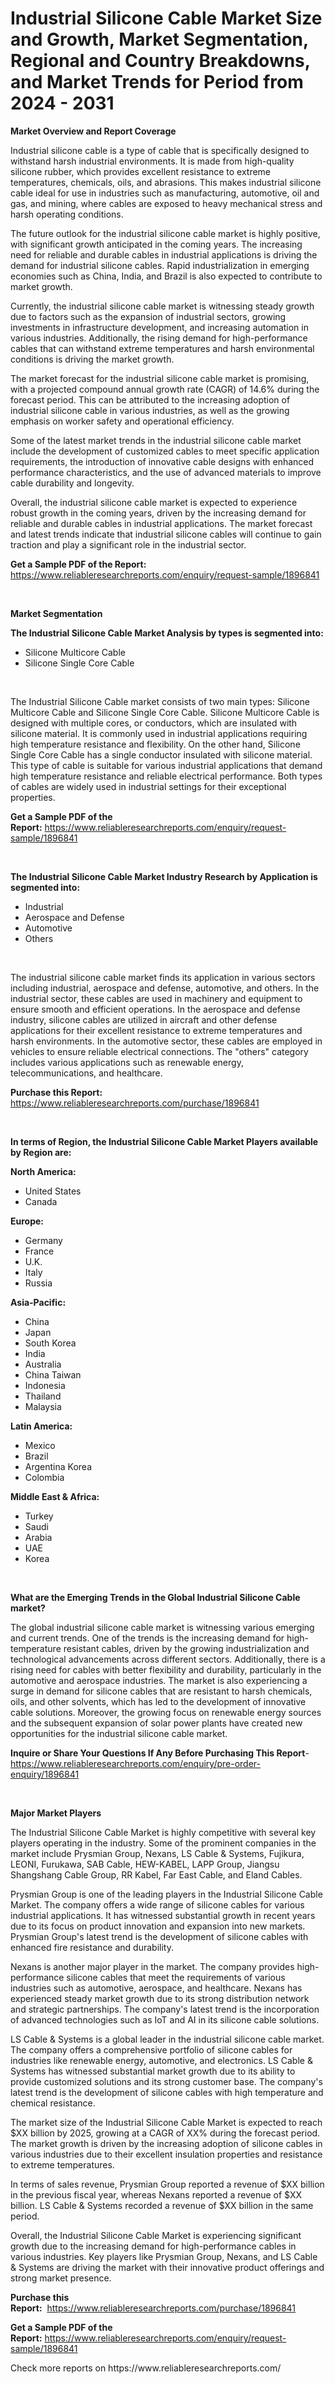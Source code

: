 <p><h1>Industrial Silicone Cable Market Size and Growth, Market Segmentation, Regional and Country Breakdowns, and Market Trends for Period from 2024 -  2031</h1></p><p><strong>Market Overview and Report Coverage</strong></p>
<p><p>Industrial silicone cable is a type of cable that is specifically designed to withstand harsh industrial environments. It is made from high-quality silicone rubber, which provides excellent resistance to extreme temperatures, chemicals, oils, and abrasions. This makes industrial silicone cable ideal for use in industries such as manufacturing, automotive, oil and gas, and mining, where cables are exposed to heavy mechanical stress and harsh operating conditions.</p><p>The future outlook for the industrial silicone cable market is highly positive, with significant growth anticipated in the coming years. The increasing need for reliable and durable cables in industrial applications is driving the demand for industrial silicone cables. Rapid industrialization in emerging economies such as China, India, and Brazil is also expected to contribute to market growth.</p><p>Currently, the industrial silicone cable market is witnessing steady growth due to factors such as the expansion of industrial sectors, growing investments in infrastructure development, and increasing automation in various industries. Additionally, the rising demand for high-performance cables that can withstand extreme temperatures and harsh environmental conditions is driving the market growth.</p><p>The market forecast for the industrial silicone cable market is promising, with a projected compound annual growth rate (CAGR) of 14.6% during the forecast period. This can be attributed to the increasing adoption of industrial silicone cable in various industries, as well as the growing emphasis on worker safety and operational efficiency.</p><p>Some of the latest market trends in the industrial silicone cable market include the development of customized cables to meet specific application requirements, the introduction of innovative cable designs with enhanced performance characteristics, and the use of advanced materials to improve cable durability and longevity.</p><p>Overall, the industrial silicone cable market is expected to experience robust growth in the coming years, driven by the increasing demand for reliable and durable cables in industrial applications. The market forecast and latest trends indicate that industrial silicone cables will continue to gain traction and play a significant role in the industrial sector.</p></p>
<p><strong>Get a Sample PDF of the Report:</strong> <a href="https://www.reliableresearchreports.com/enquiry/request-sample/1896841">https://www.reliableresearchreports.com/enquiry/request-sample/1896841</a></p>
<p>&nbsp;</p>
<p><strong>Market Segmentation</strong></p>
<p><strong>The Industrial Silicone Cable Market Analysis by types is segmented into:</strong></p>
<p><ul><li>Silicone Multicore Cable</li><li>Silicone Single Core Cable</li></ul></p>
<p>&nbsp;</p>
<p><p>The Industrial Silicone Cable market consists of two main types: Silicone Multicore Cable and Silicone Single Core Cable. Silicone Multicore Cable is designed with multiple cores, or conductors, which are insulated with silicone material. It is commonly used in industrial applications requiring high temperature resistance and flexibility. On the other hand, Silicone Single Core Cable has a single conductor insulated with silicone material. This type of cable is suitable for various industrial applications that demand high temperature resistance and reliable electrical performance. Both types of cables are widely used in industrial settings for their exceptional properties.</p></p>
<p><strong>Get a Sample PDF of the Report:</strong>&nbsp;<a href="https://www.reliableresearchreports.com/enquiry/request-sample/1896841">https://www.reliableresearchreports.com/enquiry/request-sample/1896841</a></p>
<p>&nbsp;</p>
<p><strong>The Industrial Silicone Cable Market Industry Research by Application is segmented into:</strong></p>
<p><ul><li>Industrial</li><li>Aerospace and Defense</li><li>Automotive</li><li>Others</li></ul></p>
<p>&nbsp;</p>
<p><p>The industrial silicone cable market finds its application in various sectors including industrial, aerospace and defense, automotive, and others. In the industrial sector, these cables are used in machinery and equipment to ensure smooth and efficient operations. In the aerospace and defense industry, silicone cables are utilized in aircraft and other defense applications for their excellent resistance to extreme temperatures and harsh environments. In the automotive sector, these cables are employed in vehicles to ensure reliable electrical connections. The "others" category includes various applications such as renewable energy, telecommunications, and healthcare.</p></p>
<p><strong>Purchase this Report:</strong>&nbsp; <a href="https://www.reliableresearchreports.com/purchase/1896841">https://www.reliableresearchreports.com/purchase/1896841</a></p>
<p>&nbsp;</p>
<p><strong>In terms of Region, the Industrial Silicone Cable Market Players available by Region are:</strong></p>
<p>
    <p> <strong> North America: </strong>
        <ul>
            <li>United States</li>
            <li>Canada</li>
        </ul>
        </p> 
    <p> <strong> Europe: </strong>
        <ul>
            <li>Germany</li>
            <li>France</li>
            <li>U.K.</li>
            <li>Italy</li>
            <li>Russia</li>
        </ul>
        </p> 
    <p> <strong> Asia-Pacific: </strong>
        <ul>
            <li>China</li>
            <li>Japan</li>
            <li>South Korea</li>
            <li>India</li>
            <li>Australia</li>
            <li>China Taiwan</li>
            <li>Indonesia</li>
            <li>Thailand</li>
            <li>Malaysia</li>
        </ul>
        </p> 
    <p> <strong> Latin America: </strong>
        <ul>
            <li>Mexico</li>
            <li>Brazil</li>
            <li>Argentina Korea</li>
            <li>Colombia</li>
        </ul>
        </p> 
    <p> <strong> Middle East & Africa: </strong>
        <ul>
            <li>Turkey</li>
            <li>Saudi</li>
            <li>Arabia</li>
            <li>UAE</li>
            <li>Korea</li>
        </ul>
    </p>
    </p>
<p>&nbsp;</p>
<p><strong>What are the Emerging Trends in the Global Industrial Silicone Cable market?</strong></p>
<p><p>The global industrial silicone cable market is witnessing various emerging and current trends. One of the trends is the increasing demand for high-temperature resistant cables, driven by the growing industrialization and technological advancements across different sectors. Additionally, there is a rising need for cables with better flexibility and durability, particularly in the automotive and aerospace industries. The market is also experiencing a surge in demand for silicone cables that are resistant to harsh chemicals, oils, and other solvents, which has led to the development of innovative cable solutions. Moreover, the growing focus on renewable energy sources and the subsequent expansion of solar power plants have created new opportunities for the industrial silicone cable market.</p></p>
<p><strong>Inquire or Share Your Questions If Any Before Purchasing This Report</strong>- <a href="https://www.reliableresearchreports.com/enquiry/pre-order-enquiry/1896841">https://www.reliableresearchreports.com/enquiry/pre-order-enquiry/1896841</a></p>
<p>&nbsp;</p>
<p><strong>Major Market Players</strong></p>
<p><p>The Industrial Silicone Cable Market is highly competitive with several key players operating in the industry. Some of the prominent companies in the market include Prysmian Group, Nexans, LS Cable & Systems, Fujikura, LEONI, Furukawa, SAB Cable, HEW-KABEL, LAPP Group, Jiangsu Shangshang Cable Group, RR Kabel, Far East Cable, and Eland Cables.</p><p>Prysmian Group is one of the leading players in the Industrial Silicone Cable Market. The company offers a wide range of silicone cables for various industrial applications. It has witnessed substantial growth in recent years due to its focus on product innovation and expansion into new markets. Prysmian Group's latest trend is the development of silicone cables with enhanced fire resistance and durability.</p><p>Nexans is another major player in the market. The company provides high-performance silicone cables that meet the requirements of various industries such as automotive, aerospace, and healthcare. Nexans has experienced steady market growth due to its strong distribution network and strategic partnerships. The company's latest trend is the incorporation of advanced technologies such as IoT and AI in its silicone cable solutions.</p><p>LS Cable & Systems is a global leader in the industrial silicone cable market. The company offers a comprehensive portfolio of silicone cables for industries like renewable energy, automotive, and electronics. LS Cable & Systems has witnessed substantial market growth due to its ability to provide customized solutions and its strong customer base. The company's latest trend is the development of silicone cables with high temperature and chemical resistance.</p><p>The market size of the Industrial Silicone Cable Market is expected to reach $XX billion by 2025, growing at a CAGR of XX% during the forecast period. The market growth is driven by the increasing adoption of silicone cables in various industries due to their excellent insulation properties and resistance to extreme temperatures.</p><p>In terms of sales revenue, Prysmian Group reported a revenue of $XX billion in the previous fiscal year, whereas Nexans reported a revenue of $XX billion. LS Cable & Systems recorded a revenue of $XX billion in the same period.</p><p>Overall, the Industrial Silicone Cable Market is experiencing significant growth due to the increasing demand for high-performance cables in various industries. Key players like Prysmian Group, Nexans, and LS Cable & Systems are driving the market with their innovative product offerings and strong market presence.</p></p>
<p><strong>Purchase this Report:</strong>&nbsp;&nbsp;<a href="https://www.reliableresearchreports.com/purchase/1896841">https://www.reliableresearchreports.com/purchase/1896841</a></p>
<p></p>
<p><strong>Get a Sample PDF of the Report:</strong>&nbsp;<a href="https://www.reliableresearchreports.com/enquiry/request-sample/1896841">https://www.reliableresearchreports.com/enquiry/request-sample/1896841</a></p>
<p>Check more reports on https://www.reliableresearchreports.com/</p>